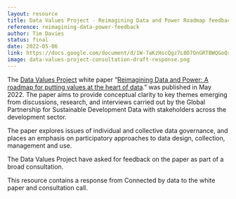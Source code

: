 ```yaml
---
layout: resource
title: Data Values Project - Reimagining Data and Power Roadmap feedback
reference: reimagining-data-power-feedback
author: Tim Davies
status: final
date: 2022-05-06
link: https://docs.google.com/document/d/1W-7aKzHscQgz7L8D7OnGRTBWQGoQrkPTBeBAgtfqCPk/edit#
image: data-values-project-consultation-draft-response.png
---
```


The [Data Values Project](https://www.data4sdgs.org/data-values-project-public-consultation) white paper “[Reimagining Data and Power: A roadmap for putting values at the heart of data](https://docs.google.com/document/d/1wGWzdMxClZgwhkSdh24XPLXm7Z1P_Yh7H9PSqnym2Dg/edit?usp=sharing).” was published in May 2022. The paper aims to provide conceptual clarity to key themes emerging from discussions, research, and interviews carried out by the Global Partnership for Sustainable Development Data with stakeholders across the development sector.

The paper explores issues of individual and collective data governance, and places an emphasis on participatory approaches to data design, collection, management and use.

The Data Values Project have asked for feedback on the paper as part of a broad consultation.

This resource contains a response from Connected by data to the white paper and consultation call.
